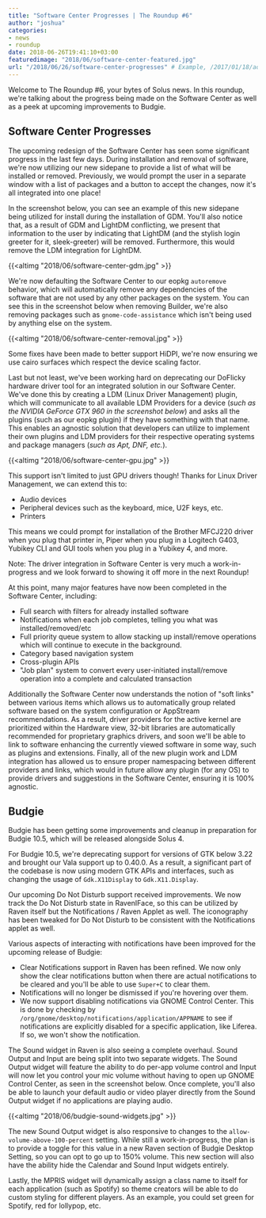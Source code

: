 ```yaml
---
title: "Software Center Progresses | The Roundup #6"
author: "joshua"
categories:
- news
- roundup
date: 2018-06-26T19:41:10+03:00
featuredimage: "2018/06/software-center-featured.jpg"
url: "/2018/06/26/software-center-progresses" # Example, /2017/01/18/adopting-flatpak-to-reassemble-third-party-applications
---
```


Welcome to The Roundup #6, your bytes of Solus news. In this roundup, we're talking about the progress being made on the Software Center as well as a peek at upcoming improvements to Budgie.
<!--more-->

## Software Center Progresses

The upcoming redesign of the Software Center has seen some significant progress in the last few days. During installation and removal of software, we're now utilizing our new sidepane to provide a list of what will be installed or removed. Previously, we would prompt the user in a separate window with a list of packages and a button to accept the changes, now it's all integrated into one place!

In the screenshot below, you can see an example of this new sidepane being utilized for install during the installation of GDM. You'll also notice that, as a result of GDM and LightDM conflicting, we present that information to the user by indicating that LightDM (and the stylish login greeter for it, sleek-greeter) will be removed. Furthermore, this would remove the LDM integration for LightDM.

{{<altimg "2018/06/software-center-gdm.jpg" >}}

We're now defaulting the Software Center to our eopkg `autoremove` behavior, which will automatically remove any dependencies of the software that are not used by any other packages on the system. You can see this in the screenshot below when removing Builder, we're also removing packages such as `gnome-code-assistance` which isn't being used by anything else on the system.

{{<altimg "2018/06/software-center-removal.jpg" >}}

Some fixes have been made to better support HiDPI, we're now ensuring we use cairo surfaces which respect the device scaling factor.

Last but not least, we've been working hard on deprecating our DoFlicky hardware driver tool for an integrated solution in our Software Center. We've done this by creating a LDM (Linux Driver Management) plugin, which will communicate to all available LDM Providers for a device (*such as the NVIDIA GeForce GTX 960 in the screenshot below*) and asks all the plugins (such as our eopkg plugin) if they have something with that name. This enables an agnostic solution that developers can utilize to implement their own plugins and LDM providers for their respective operating systems and package managers (*such as Apt, DNF, etc.*).

{{<altimg "2018/06/software-center-gpu.jpg" >}}

This support isn't limited to just GPU drivers though! Thanks for Linux Driver Management, we can extend this to:

- Audio devices
- Peripheral devices such as the keyboard, mice, U2F keys, etc.
- Printers

This means we could prompt for installation of the Brother MFCJ220 driver when you plug that printer in, Piper when you plug in a Logitech G403, Yubikey CLI and GUI tools when you plug in a Yubikey 4, and more.

Note: The driver integration in Software Center is very much a work-in-progress and we look forward to showing it off more in the next Roundup!

At this point, many major features have now been completed in the Software Center, including:

- Full search with filters for already installed software
- Notifications when each job completes, telling you what was installed/removed/etc
- Full priority queue system to allow stacking up install/remove operations which will continue to execute in the background.
- Category based navigation system
- Cross-plugin APIs
- "Job plan" system to convert every user-initiated install/remove operation into a complete and calculated transaction

Additionally the Software Center now understands the notion of "soft links" between various items which allows us to automatically group related software based on the system configuration or AppStream recommendations. As a result, driver providers for the active kernel are prioritized within the Hardware view, 32-bit libraries are automatically recommended for proprietary graphics drivers, and soon we'll be able to link to software enhancing the currently viewed software in some way, such as plugins and extensions. Finally, all of the new plugin work and LDM integration has allowed us to ensure proper namespacing between different providers and links, which would in future allow any plugin (for any OS) to provide drivers and suggestions in the Software Center, ensuring it is 100% agnostic.

## Budgie

Budgie has been getting some improvements and cleanup in preparation for Budgie 10.5, which will be released alongside Solus 4.

For Budgie 10.5, we're deprecating support for versions of GTK below 3.22 and brought our Vala support up to 0.40.0. As a result, a significant part of the codebase is now using modern GTK APIs and interfaces, such as changing the usage of `Gdk.X11Display` to `Gdk.X11.Display`.

Our upcoming Do Not Disturb support received improvements. We now track the Do Not Disturb state in RavenIFace, so this can be utilized by Raven itself but the Notifications / Raven Applet as well. The iconography has been tweaked for Do Not Disturb to be consistent with the Notifications applet as well.

Various aspects of interacting with notifications have been improved for the upcoming release of Budgie:

- Clear Notifications support in Raven has been refined. We now only show the clear notifications button when there are actual notifications to be cleared and you'll be able to use `Super+C` to clear them.
- Notifications will no longer be dismissed if you're hovering over them.
- We now support disabling notifications via GNOME Control Center. This is done by checking by `/org/gnome/desktop/notifications/application/APPNAME` to see if notifications are explicitly disabled for a specific application, like Liferea. If so, we won't show the notification.

The Sound widget in Raven is also seeing a complete overhaul. Sound Output and Input are being split into two separate widgets. The Sound Output widget will feature the ability to do per-app volume control and Input will now let you control your mic volume without having to open up GNOME Control Center, as seen in the screenshot below. Once complete, you'll also be able to launch your default audio or video player directly from the Sound Output widget if no applications are playing audio.

{{<altimg "2018/06/budgie-sound-widgets.jpg" >}}

The new Sound Output widget is also responsive to changes to the `allow-volume-above-100-percent` setting. While still a work-in-progress, the plan is to provide a toggle for this value in a new Raven section of Budgie Desktop Setting, so you can opt to go up to 150% volume. This new section will also have the ability hide the Calendar and Sound Input widgets entirely.

Lastly, the MPRIS widget will dynamically assign a class name to itself for each application (such as Spotify) so theme creators will be able to do custom styling for different players. As an example, you could set green for Spotify, red for lollypop, etc.
